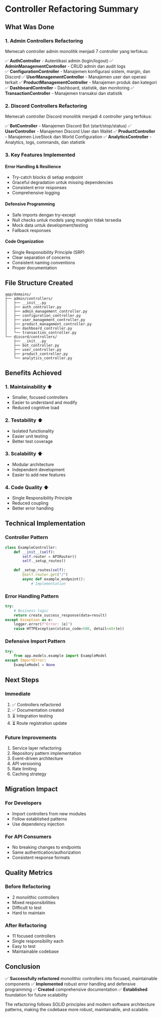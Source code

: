 # Controller Refactoring Summary

## What Was Done

### 1. Admin Controllers Refactoring
Memecah controller admin monolitik menjadi 7 controller yang terfokus:

✅ **AuthController** - Autentikasi admin (login/logout)
✅ **AdminManagementController** - CRUD admin dan audit logs  
✅ **ConfigurationController** - Manajemen konfigurasi sistem, margin, dan Discord
✅ **UserManagementController** - Manajemen user dan operasi terkait
✅ **ProductManagementController** - Manajemen produk dan kategori
✅ **DashboardController** - Dashboard, statistik, dan monitoring
✅ **TransactionController** - Manajemen transaksi dan statistik

### 2. Discord Controllers Refactoring
Memecah controller Discord monolitik menjadi 4 controller yang terfokus:

✅ **BotController** - Manajemen Discord Bot (start/stop/status)
✅ **UserController** - Manajemen Discord User dan Wallet
✅ **ProductController** - Manajemen LiveStock dan World Configuration
✅ **AnalyticsController** - Analytics, logs, commands, dan statistik

### 3. Key Features Implemented

#### Error Handling & Resilience
- Try-catch blocks di setiap endpoint
- Graceful degradation untuk missing dependencies
- Consistent error responses
- Comprehensive logging

#### Defensive Programming
- Safe imports dengan try-except
- Null checks untuk models yang mungkin tidak tersedia
- Mock data untuk development/testing
- Fallback responses

#### Code Organization
- Single Responsibility Principle (SRP)
- Clear separation of concerns
- Consistent naming conventions
- Proper documentation

## File Structure Created

```
app/domains/
├── admin/controllers/
│   ├── __init__.py
│   ├── auth_controller.py
│   ├── admin_management_controller.py
│   ├── configuration_controller.py
│   ├── user_management_controller.py
│   ├── product_management_controller.py
│   ├── dashboard_controller.py
│   └── transaction_controller.py
└── discord/controllers/
    ├── __init__.py
    ├── bot_controller.py
    ├── user_controller.py
    ├── product_controller.py
    └── analytics_controller.py
```

## Benefits Achieved

### 1. Maintainability ⬆️
- Smaller, focused controllers
- Easier to understand and modify
- Reduced cognitive load

### 2. Testability ⬆️
- Isolated functionality
- Easier unit testing
- Better test coverage

### 3. Scalability ⬆️
- Modular architecture
- Independent development
- Easier to add new features

### 4. Code Quality ⬆️
- Single Responsibility Principle
- Reduced coupling
- Better error handling

## Technical Implementation

### Controller Pattern
```python
class ExampleController:
    def __init__(self):
        self.router = APIRouter()
        self._setup_routes()
    
    def _setup_routes(self):
        @self.router.get("/")
        async def example_endpoint():
            # Implementation
```

### Error Handling Pattern
```python
try:
    # Business logic
    return create_success_response(data=result)
except Exception as e:
    logger.error(f"Error: {e}")
    raise HTTPException(status_code=500, detail=str(e))
```

### Defensive Import Pattern
```python
try:
    from app.models.example import ExampleModel
except ImportError:
    ExampleModel = None
```

## Next Steps

### Immediate
1. ✅ Controllers refactored
2. ✅ Documentation created
3. ⏳ Integration testing
4. ⏳ Route registration update

### Future Improvements
1. Service layer refactoring
2. Repository pattern implementation
3. Event-driven architecture
4. API versioning
5. Rate limiting
6. Caching strategy

## Migration Impact

### For Developers
- Import controllers from new modules
- Follow established patterns
- Use dependency injection

### For API Consumers
- No breaking changes to endpoints
- Same authentication/authorization
- Consistent response formats

## Quality Metrics

### Before Refactoring
- 2 monolithic controllers
- Mixed responsibilities
- Difficult to test
- Hard to maintain

### After Refactoring
- 11 focused controllers
- Single responsibility each
- Easy to test
- Maintainable codebase

## Conclusion

✅ **Successfully refactored** monolithic controllers into focused, maintainable components
✅ **Implemented** robust error handling and defensive programming
✅ **Created** comprehensive documentation
✅ **Established** foundation for future scalability

The refactoring follows SOLID principles and modern software architecture patterns, making the codebase more robust, maintainable, and scalable.
